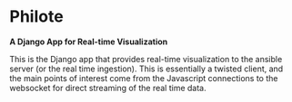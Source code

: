 Philote
=======
**A Django App for Real-time Visualization**

This is the Django app that provides real-time visualization to the ansible
server (or the real time ingestion). This is essentially a twisted client,
and the main points of interest come from the Javascript connections to
the websocket for direct streaming of the real time data.
